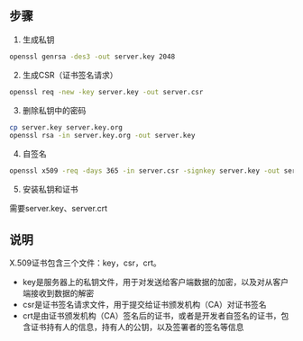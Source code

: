 ## 步骤

1. 生成私钥

```sh
openssl genrsa -des3 -out server.key 2048
```

2. ​生成CSR（证书签名请求）

```sh
openssl req -new -key server.key -out server.csr
```

3. 删除私钥中的密码

```sh
cp server.key server.key.org
openssl rsa -in server.key.org -out server.key
```

4. 自签名

```sh
openssl x509 -req -days 365 -in server.csr -signkey server.key -out server.crt
```

5. 安装私钥和证书

需要server.key、server.crt


## 说明

X.509证书包含三个文件：key，csr，crt。

- key是服务器上的私钥文件，用于对发送给客户端数据的加密，以及对从客户端接收到数据的解密
- csr是证书签名请求文件，用于提交给证书颁发机构（CA）对证书签名
- crt是由证书颁发机构（CA）签名后的证书，或者是开发者自签名的证书，包含证书持有人的信息，持有人的公钥，以及签署者的签名等信息

